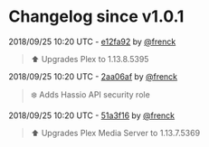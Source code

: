 # Changelog since v1.0.1

2018/09/25 10:20 UTC - [e12fa92](https://github.com/hassio-addons/addon-plex/commit/e12fa92a657c9bf876923c11573d662bcdea2c70) by [@frenck](https://github.com/frenck)
> :arrow_up: Upgrades Plex to 1.13.8.5395 

2018/09/25 10:20 UTC - [2aa06af](https://github.com/hassio-addons/addon-plex/commit/2aa06af158a4837a57f3c22fa8aa4997548d35fc) by [@frenck](https://github.com/frenck)
> :snowflake: Adds Hassio API security role 

2018/09/25 10:20 UTC - [51a3f16](https://github.com/hassio-addons/addon-plex/commit/51a3f16e1513ba5311edd898b800c87a5674f17d) by [@frenck](https://github.com/frenck)
> :arrow_up: Upgrades Plex Media Server to 1.13.7.5369 

